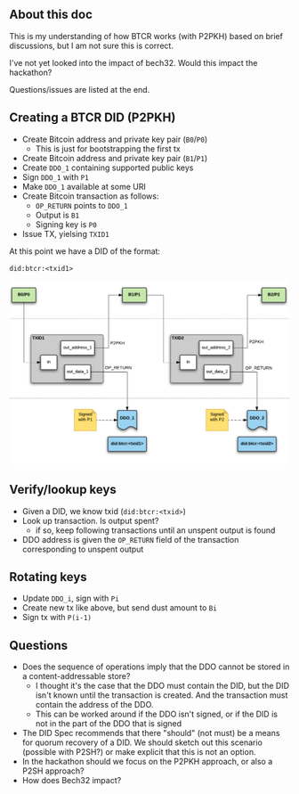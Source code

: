 ## About this doc

This is my understanding of how BTCR works (with P2PKH) based on brief discussions, but I am not sure this is correct. 

I've not yet looked into the impact of bech32. Would this impact the hackathon?

Questions/issues are listed at the end.

## Creating a BTCR DID (P2PKH)

- Create Bitcoin address and private key pair (`B0`/`P0`)
    - This is just for bootstrapping the first tx
- Create Bitcoin address and private key pair (`B1`/`P1`)
- Create `DDO_1` containing supported public keys
- Sign `DDO_1` with `P1`
- Make `DDO_1` available at some URI
- Create Bitcoin transaction as follows:
	- `OP_RETURN` points to `DDO_1`
	- Output is `B1`
	- Signing key is `P0`
- Issue TX, yielsing `TXID1`

At this point we have a DID of the format: 
```
did:btcr:<txid1>
```

![](btcr.png)


## Verify/lookup keys

- Given a DID, we know txid (`did:btcr:<txid>`)
- Look up transaction. Is output spent?
    - if so, keep following transactions until an unspent output is found
- DDO address is given the `OP_RETURN` field of the transaction corresponding to unspent output


## Rotating keys

- Update `DDO_i`, sign with `Pi`
- Create new tx like above, but send dust amount to `Bi`
- Sign tx with `P(i-1)`

## Questions
- Does the sequence of operations imply that the DDO cannot be stored in a content-addressable store?
    - I thought it's the case that the DDO must contain the DID, but the DID isn't known until the transaction is created. And the transaction must contain the address of the DDO.
    - This can be worked around if the DDO isn't signed, or if the DID is not in the part of the DDO that is signed
- The DID Spec recommends that there "should" (not must) be a means for quorum recovery of a DID. We should sketch out this scenario (possible with P2SH?) or make explicit that this is not an option.
- In the hackathon should we focus on the P2PKH approach, or also a P2SH approach?
- How does Bech32 impact?
